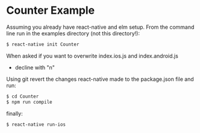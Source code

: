 # Counter Example

Assuming you already have react-native and elm setup. From the command 
line run in the examples directory (not this directory!):

```bash
$ react-native init Counter 
```

When asked if you want to overwrite index.ios.js and index.android.js
- decline with "n"

Using git revert the changes react-native made to the package.json file 
and run:

```bash
$ cd Counter
$ npm run compile 
```

finally:

```bash
$ react-native run-ios 
```